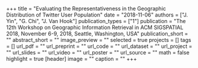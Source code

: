 +++
title = "Evaluating the Representativeness in the Geographic Distribution of Twitter User Population"
date = "2018-11-06"
authors = ["J. Yin", "G. Chi", "J. Van Hook"]
publication_types = ["1"]
publication = "The 12th Workshop on Geographic Information Retrieval in ACM SIGSPATIAL 2018, November 6-9, 2018, Seattle, Washington, USA"
publication_short = ""
abstract_short = ""
image_preview = ""
selected = true
projects = []
tags = []
url_pdf = ""
url_preprint = ""
url_code = ""
url_dataset = ""
url_project = ""
url_slides = ""
url_video = ""
url_poster = ""
url_source = ""
math = false
highlight = true
[header]
image = ""
caption = ""
+++